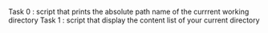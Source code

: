 Task 0 : script that prints the absolute path name of the currrent working directory
Task 1 : script that display the content list of your current directory

